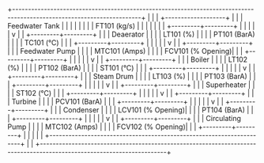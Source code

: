 +----------------------------------------------------------------------------------------------------------------------+
|                                                                                                                      |
|                                            +-------------------+                                                       |
|                                            |  Feedwater Tank     |                                                       |
|                                            |                   |                                                       |
|                                            |   FT101 (kg/s)      |                                                       |
|                                            |                   |                                                       |
|                                            +---------+---------+                                                       |
|                                                      |                                                                       |
|                                                      v                                                                       |
|                                            +---------+---------+                                                       |
|                                            |  Deaerator        |                                                       |
|                                            |  LT101 (%)        |                                                       |
|                                            |  PT101 (BarA)     |                                                       |
|                                            |  TC101 (°C)       |                                                       |
|                                            +---------+---------+                                                       |
|                                                      |                                                                       |
|                                                      v                                                                       |
|                                            +---------+---------+                                                       |
|                                            |  Feedwater Pump   |                                                       |
|                                            |  MTC101 (Amps)    |                                                       |
|                                            |  FCV101 (% Opening)|                                                       |
|                                            +---------+---------+                                                       |
|                                                      |                                                                       |
|                                                      v                                                                       |
|                                            +---------+---------+                                                       |
|                                            |  Boiler           |                                                       |
|                                            |  LT102 (%)        |                                                       |
|                                            |  PT102 (BarA)     |                                                       |
|                                            |  ST101 (°C)       |                                                       |
|                                            +---------+---------+                                                       |
|                                                      |                                                                       |
|                                                      v                                                                       |
|                                            +---------+---------+                                                       |
|                                            |  Steam Drum       |                                                       |
|                                            |  LT103 (%)        |                                                       |
|                                            |  PT103 (BarA)     |                                                       |
|                                            +---------+---------+                                                       |
|                                                      |                                                                       |
|                                                      v                                                                       |
|                                            +---------+---------+                                                       |
|                                            |  Superheater      |                                                       |
|                                            |  ST102 (°C)       |                                                       |
|                                            +---------+---------+                                                       |
|                                                      |                                                                       |
|                                                      v                                                                       |
|                                            +---------+---------+                                                       |
|                                            |  Turbine          |                                                       |
|                                            |  PCV101 (BarA)    |                                                       |
|                                            +---------+---------+                                                       |
|                                                      |                                                                       |
|                                                      v                                                                       |
|                                            +---------+---------+                                                       |
|                                            |  Condenser        |                                                       |
|                                            |  LCV101 (% Opening)|                                                       |
|                                            |  PT104 (BarA)     |                                                       |
|                                            +---------+---------+                                                       |
|                                                      |                                                                       |
|                                                      v                                                                       |
|                                            +---------+---------+                                                       |
|                                            |  Circulating Pump |                                                       |
|                                            |  MTC102 (Amps)    |                                                       |
|                                            |  FCV102 (% Opening)|                                                       |
|                                            +---------+---------+                                                       |
|                                                      |                                                                       |
|                                                      +---------------------------------------------------------------------+
|                                                                                                                      |
+----------------------------------------------------------------------------------------------------------------------+
